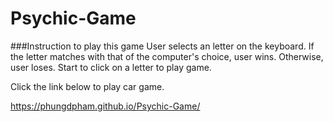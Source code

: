 # Psychic-Game

###Instruction to play this game
User selects an letter on the keyboard. If the letter matches with that of the computer's choice, user wins. Otherwise, user loses. Start to click on a letter to play game.

Click the link below to play car game.

https://phungdpham.github.io/Psychic-Game/

